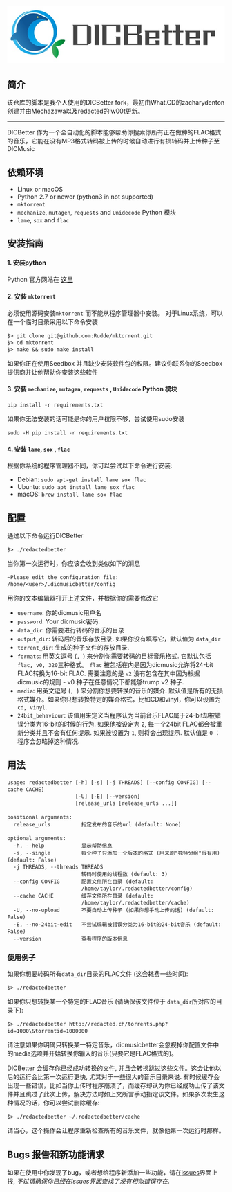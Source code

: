 ![DICBetter Logo](logo.jpg)

## 简介

该仓库的脚本是我个人使用的DICBetter fork，最初由What.CD的zacharydenton创建并由Mechazawa以及redacted的iw00t更新。


---
DICBetter 作为一个全自动化的脚本能够帮助你搜索你所有正在做种的FLAC格式的音乐，它能在没有MP3格式转码被上传的时候自动进行有损转码并上传种子至DICMusic

## 依赖环境

* Linux or macOS
* Python 2.7 or newer (python3 in not supported)
* `mktorrent`
* `mechanize`, `mutagen`, `requests` and `Unidecode` Python 模块
* `lame`, `sox` and `flac`


## 安装指南

#### 1. 安装python

Python 官方网站在 [这里](https://www.python.org/downloads/)



#### 2. 安装 `mktorrent`

必须使用源码安装`mktorrent` 而不能从程序管理器中安装。
对于Linux系统，可以在一个临时目录采用以下命令安装

~~~~
$> git clone git@github.com:Rudde/mktorrent.git
$> cd mktorrent
$> make && sudo make install
~~~~

如果你正在使用Seedbox 并且缺少安装软件包的权限。建议你联系你的Seedbox 提供商并让他帮助你安装这些软件

#### 3. 安装 `mechanize`, `mutagen`, `requests` , `Unidecode` Python 模块

~~~~
pip install -r requirements.txt
~~~~
如果你无法安装的话可能是你的用户权限不够，尝试使用sudo安装
~~~~
sudo -H pip install -r requirements.txt
~~~~


#### 4. 安装 `lame`, `sox` , `flac`

根据你系统的程序管理器不同，你可以尝试以下命令进行安装:
  * Debian: `sudo apt-get install lame sox flac`
  * Ubuntu: `sudo apt install lame sox flac`
  * macOS: `brew install lame sox flac`



## 配置
通过以下命令运行DICBetter

    $> ./redactedbetter

当你第一次运行时，你应该会收到类似如下的消息

    ~Please edit the configuration file: /home/<user>/.dicmusicbetter/config

用你的文本编辑器打开上述文件，并根据你的需要修改它
* `username`: 你的dicmusic用户名
* `password`: Your dicmusic密码.
* `data_dir`: 你需要进行转码的音乐的目录
* `output_dir`: 转码后的音乐存放目录. 如果你没有填写它，默认值为 `data_dir`
* `torrent_dir`: 生成的种子文件的存放目录.
* `formats`: 用英文逗号 (`, `) 来分割你需要转码的目标音乐格式. 它默认包括 `flac, v0, 320`三种格式。 `flac` 被包括在内是因为dicmusic允许将24-bit FLAC转换为16-bit FLAC. 需要注意的是 `v2` 没有包含在其中因为根据dicmusic的规则 - v0 种子在任意情况下都能够trump v2 种子.
* `media`: 用英文逗号 (`, `) 来分割你想要转换的音乐的媒介. 默认值是所有的无损格式媒介。如果你只想转换特定的媒介格式，比如CD和vinyl，你可以设置为`cd, vinyl`.
* `24bit_behaviour`: 该值用来定义当程序认为当前音乐FLAC属于24-bit却被错误分类为16-bit的时候的行为. 如果他被设定为 `2`, 每一个24bit FLAC都会被重新分类并且不会有任何提示. 如果被设置为 `1`, 则将会出现提示. 默认值是 `0` ：程序会忽略掉这种情况.

## 用法
~~~~
usage: redactedbetter [-h] [-s] [-j THREADS] [--config CONFIG] [--cache CACHE]
                      [-U] [-E] [--version]
                      [release_urls [release_urls ...]]

positional arguments:
  release_urls          指定发布的音乐的url (default: None)

optional arguments:
  -h, --help            显示帮助信息
  -s, --single          每个种子只添加一个版本的格式 (用来刷"独特分组"很有用) (default: False)
  -j THREADS, --threads THREADS
                        转码时使用的线程数 (default: 3)
  --config CONFIG       配置文件所在目录 (default:
                        /home/taylor/.redactedbetter/config)
  --cache CACHE         缓存文件所在目录 (default:
                        /home/taylor/.redactedbetter/cache)
  -U, --no-upload       不要自动上传种子 (如果你想手动上传的话) (default: False)
  -E, --no-24bit-edit   不尝试编辑被错误分类为16-bit的24-bit音乐 (default: False)
  --version             查看程序的版本信息
~~~~

### 使用例子

如果你想要转码所有`data_dir`目录的FLAC文件 (这会耗费一些时间):

    $> ./redactedbetter

如果你只想转换某一个特定的FLAC音乐 (请确保该文件位于 `data_dir`所对应的目录下):

    $> ./redactedbetter http://redacted.ch/torrents.php?id=1000\&torrentid=1000000

请注意如果你明确只转换某一特定音乐，dicmusicbetter会忽视掉你配置文件中的media选项并开始转换你输入的音乐(只要它是FLAC格式的)。

DICBetter 会缓存你已经成功转换的文件, 并且会转换跳过这些文件。这会让他以后的运行会比第一次运行更快, 尤其对于一些很大的音乐目录来说. 有时候缓存会出现一些错误，比如当你上传时程序崩溃了，而缓存却认为你已经成功上传了该文件并且跳过了此次上传，解决方法时如上文所言手动指定该文件。如果多次发生这种情况的话，你可以尝试删除缓存:

    $> ./redactedbetter ~/.redactedbetter/cache

请当心，这个操作会让程序重新检查所有的音乐文件，就像他第一次运行时那样。

## Bugs 报告和新功能请求

如果在使用中你发现了bug，或者想给程序新添加一些功能，请在[issues](https://github.com/MattRob1nson/REDBetter/issues)界面上报, *不过请确保你已经在Issues界面查找了没有相似错误存在*.
